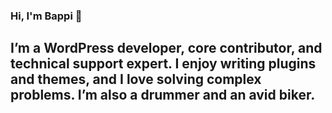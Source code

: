 ### Hi, I'm Bappi 👋

## I’m a WordPress developer, core contributor, and technical support expert. I enjoy writing plugins and themes, and I love solving complex problems. I’m also a drummer and an avid biker.
